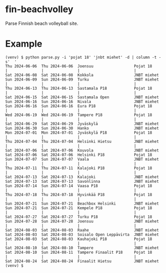 # fin-beachvolley
Parse Finnish beach volleyball site.

# Example

    (venv) $ python parse.py -i 'pojat 18' 'jnbt miehet' -d | column -t -s'  '
    Thu 2024-06-06  Thu 2024-06-06  Joensuu                  Pojat 18
    |               |               |                        |
    Sat 2024-06-08  Sat 2024-06-08  Kokkola                  JNBT miehet
    Sun 2024-06-09  Sun 2024-06-09  Turku                    JNBT miehet
    |               |               |                        |
    Thu 2024-06-13  Thu 2024-06-13  Sastamala P18            Pojat 18
    |               |               |                        |
    Sat 2024-06-15  Sat 2024-06-15  Sastamala Open           JNBT miehet
    Sun 2024-06-16  Sun 2024-06-16  Nivala                   JNBT miehet
    Sun 2024-06-16  Sun 2024-06-16  Eura P18                 Pojat 18
    |               |               |                        |
    Wed 2024-06-19  Wed 2024-06-19  Tampere P18              Pojat 18
    |               |               |                        |
    Sat 2024-06-29  Sat 2024-06-29  Jyväskylä                JNBT miehet
    Sun 2024-06-30  Sun 2024-06-30  Hanko                    JNBT miehet
    Mon 2024-07-01  Mon 2024-07-01  Jyväskylä P18            Pojat 18
    |               |               |                        |
    Thu 2024-07-04  Thu 2024-07-04  Helsinki Hietsu          JNBT miehet
    |               |               |                        |
    Sat 2024-07-06  Sat 2024-07-06  Kouvola                  JNBT miehet
    Sat 2024-07-06  Sat 2024-07-06  Helsinki P18             Pojat 18
    Sun 2024-07-07  Sun 2024-07-07  Vaala                    JNBT miehet
    |               |               |                        |
    Thu 2024-07-11  Thu 2024-07-11  Kalajoki P18             Pojat 18
    |               |               |                        |
    Sat 2024-07-13  Sat 2024-07-13  Kalajoki                 JNBT miehet
    Sat 2024-07-13  Sat 2024-07-13  Savonlinna               JNBT miehet
    Sun 2024-07-14  Sun 2024-07-14  Vaasa P18                Pojat 18
    |               |               |                        |
    Thu 2024-07-18  Thu 2024-07-18  Hyvinkää P18             Pojat 18
    |               |               |                        |
    Sun 2024-07-21  Sun 2024-07-21  Beachbox Helsinki        JNBT miehet
    Sun 2024-07-21  Sun 2024-07-21  Kempele P18              Pojat 18
    |               |               |                        |
    Sat 2024-07-27  Sat 2024-07-27  Turku P18                Pojat 18
    Sun 2024-07-28  Sun 2024-07-28  Joensuu                  JNBT miehet
    |               |               |                        |
    Sat 2024-08-03  Sat 2024-08-03  Raahe                    JNBT miehet
    Sat 2024-08-03  Sat 2024-08-03  Soisalo Open Leppävirta  JNBT miehet
    Sat 2024-08-03  Sat 2024-08-03  Kauhajoki P18            Pojat 18
    |               |               |                        |
    Sat 2024-08-10  Sat 2024-08-10  Tampere                  JNBT miehet
    Sat 2024-08-10  Sun 2024-08-11  Tampere Finaalit P18     Pojat 18
    |               |               |                        |
    Sat 2024-08-24  Sat 2024-08-24  Finaalit Hietsu          JNBT miehet
    (venv) $
